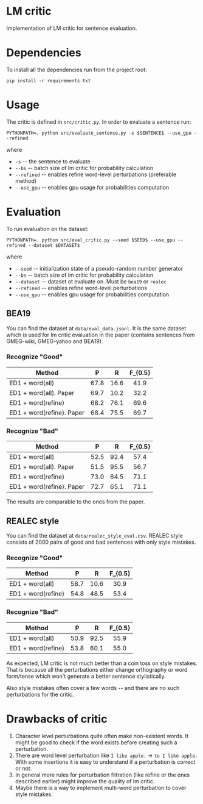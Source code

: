 # LM critic
Implementation of LM critic for sentence evaluation.

# Dependencies
To install all the dependencies run from the project root:
```
pip install -r requirements.txt
```

# Usage
The critic is defined in `src/critic.py`. In order to evaluate a sentence run:
```
PYTHONPATH=. python src/evaluate_sentence.py -s $SENTENCE$ --use_gpu --refined 
```
where
* `-s` -- the sentence to evaluate
* `--bs` -- batch size of lm critic for probability calculation
* `--refined` -- enables refine word-level perturbations (preferable method)
* `--use_gpu` -- enables gpu usage for probabilities computation 

# Evaluation
To run evaluation on the dataset:
```
PYTHONPATH=. python src/eval_critic.py --seed $SEED$ --use_gpu --refined --dataset $DATASET$
```
where
* `--seed` -- initialization state of a pseudo-random number generator
* `--bs` -- batch size of lm critic for probability calculation
* `--dataset` -- dataset ot evaluate on. Must be `bea19` or `realec`
* `--refined` -- enables refine word-level perturbations
* `--use_gpu` -- enables gpu usage for probabilities computation

## BEA19
You can find the dataset at `data/eval_data.jsonl`. It is the same dataset which is used 
for lm critic evaluation in the paper (contains sentences from GMEG-wiki, GMEG-yahoo and BEA19). 
### Recognize "Good"
| Method   |      P      |  R  | F_{0.5}|
|----------|:-------------:|:------:|:---:|
| ED1 + word(all)           | 67.8 | 16.6 | 41.9 |
| ED1 + word(all). Paper    | 69.7 | 10.2 | 32.2 |
| ED1 + word(refine)        | 68.2 | 76.1 | 69.6 |
| ED1 + word(refine). Paper | 68.4 | 75.5 | 69.7 |

### Recognize "Bad"
| Method   |      P      |  R  | F_{0.5}|
|----------|:-------------:|:------:|:---:|
| ED1 + word(all)           | 52.5 | 92.4 | 57.4 |
| ED1 + word(all). Paper    | 51.5 | 95.5 | 56.7 |
| ED1 + word(refine)        | 73.0 | 64.5 | 71.1 |
| ED1 + word(refine). Paper | 72.7 | 65.1 | 71.1 |

The results are comparable to the ones from the paper.

## REALEC style
You can find the dataset at `data/realec_style_eval.csv`.
REALEC style consists of 2000 pairs of good and bad sentences with only style mistakes.
### Recognize "Good"
| Method   |      P      |  R  | F_{0.5}|
|----------|:-------------:|:------:|:---:|
| ED1 + word(all)           | 58.7 | 10.6 | 30.9 |
| ED1 + word(refine)        | 54.8 | 48.5 | 53.4 |

### Recognize "Bad"
| Method   |      P      |  R  | F_{0.5}|
|----------|:-------------:|:------:|:---:|
| ED1 + word(all)           | 50.9 | 92.5 | 55.9 |
| ED1 + word(refine)        | 53.8 | 60.1 | 55.0 |

As expected, LM critic is not much better than a coin toss on style mistakes. That is because all the perturbations
either change orthography or word form/tense which won't generate a better sentence stylistically. 

Also style mistakes often cover a few words -- and there are no such perturbations for the critic.

# Drawbacks of critic
1. Character level perturbations quite often make non-existent words. It might be good to check if the word exists before creating such a perturbation.
2. There are word level perturbation like `I like apple.` -> `to I like apple.` With some insertions it is easy to understand if a perturbation is correct or not.
3. In general more rules for perturbation filtration (like refine or the ones described earlier) might improve the quality of lm critic.
4. Maybe there is a way to implement multi-word perturbation to cover style mistakes.